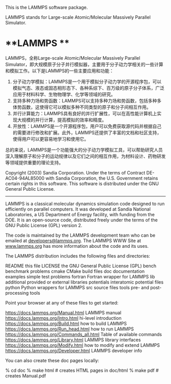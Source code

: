 This is the LAMMPS software package.

LAMMPS stands for Large-scale Atomic/Molecular Massively Parallel
Simulator.

<h1> **LAMMPS ** </h1>

LAMMPS，全称Large-scale Atomic/Molecular Massively Parallel Simulator，即大规模原子分子并行模拟器，主要用于分子动力学相关的一些计算和模拟工作。以下是LAMMPS的一些主要应用和功能：

1. 分子动力学模拟：LAMMPS是一个用于模拟分子动力学的开源程序包，可以模拟气态、液态或固态相形态下、各种系综下、百万级的原子分子体系，广泛应用于材料科学、生物物理学、化学等领域的研究。
2. 支持多种力场和势函数：LAMMPS可以支持多种力场和势函数，包括多种多体势函数，这使得它可以模拟多种不同类型的原子和分子间相互作用。
3. 并行计算能力：LAMMPS具有良好的并行扩展性，可以在高性能计算机上实现大规模的并行计算，提高模拟的效率和精度。
4. 开放性：LAMMPS是一个开源程序包，用户可以免费获取源代码并根据自己的需要进行修改和扩展。此外，LAMMPS还提供了丰富的文档和社区支持，使得用户可以更容易地学习和使用它。

总的来说，LAMMPS是一个功能强大的分子动力学模拟工具，可以帮助研究人员深入理解原子和分子的运动规律以及它们之间的相互作用，为材料设计、药物研发等领域提供重要的理论支持。
 


Copyright (2003) Sandia Corporation.  Under the terms of Contract
DE-AC04-94AL85000 with Sandia Corporation, the U.S. Government retains
certain rights in this software.  This software is distributed under
the GNU General Public License.

----------------------------------------------------------------------

LAMMPS is a classical molecular dynamics simulation code designed to
run efficiently on parallel computers.  It was developed at Sandia
National Laboratories, a US Department of Energy facility, with
funding from the DOE.  It is an open-source code, distributed freely
under the terms of the GNU Public License (GPL) version 2.

The code is maintained by the LAMMPS development team who can be emailed
at developers@lammps.org.  The LAMMPS WWW Site at www.lammps.org has
more information about the code and its uses.

The LAMMPS distribution includes the following files and directories:

README                     this file
LICENSE                    the GNU General Public License (GPL)
bench                      benchmark problems
cmake                      CMake build files
doc                        documentation
examples                   simple test problems
fortran                    Fortran wrapper for LAMMPS
lib                        additional provided or external libraries
potentials                 interatomic potential files
python                     Python wrappers for LAMMPS
src                        source files
tools                      pre- and post-processing tools

Point your browser at any of these files to get started:

https://docs.lammps.org/Manual.html         LAMMPS manual
https://docs.lammps.org/Intro.html          hi-level introduction
https://docs.lammps.org/Build.html          how to build LAMMPS
https://docs.lammps.org/Run_head.html       how to run LAMMPS
https://docs.lammps.org/Commands_all.html   Table of available commands
https://docs.lammps.org/Library.html        LAMMPS library interfaces
https://docs.lammps.org/Modify.html         how to modify and extend LAMMPS
https://docs.lammps.org/Developer.html      LAMMPS developer info

You can also create these doc pages locally:

% cd doc
% make html                # creates HTML pages in doc/html
% make pdf                 # creates Manual.pdf
